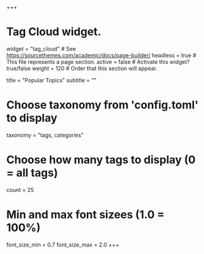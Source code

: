 +++
# Tag Cloud widget.
widget = "tag_cloud"  # See https://sourcethemes.com/academic/docs/page-builder/
headless = true  # This file represents a page section.
active = false  # Activate this widget? true/false
weight = 120  # Order that this section will appear.

title = "Popular Topics"
subtitle = ""

# Choose taxonomy from 'config.toml' to display
taxonomy = "tags, categories"

# Choose how many tags to display (0 = all tags)
count = 25

# Min and max font sizees (1.0 = 100%)
font_size_min = 0.7
font_size_max = 2.0
+++
